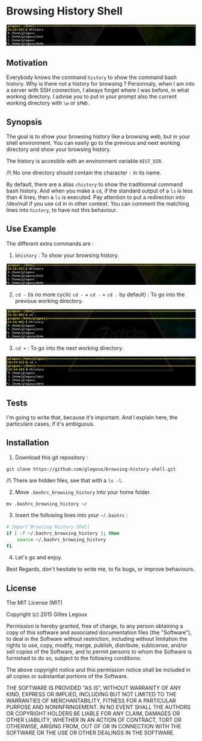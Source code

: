 # Browsing History Shell

![alt text][bhistory]

## Motivation

Everybody knows the command `history` to show the command bash history. Why is there not a history for browsing ? Personnaly, when I am into a server with SSH connection, I always forget where I was before, in what working directory. I advise you to put in your prompt also the current working directory with `\w` or `$PWD`.

## Synopsis

The goal is to show your browsing history like a browsing web, but in your shell environment. You can easily go to the previous and next working directory and show your browsing history. 

The history is accesible with an environment variable `HIST_DIR`.

/!\ No one directory should contain the character `:` in its name.

By default, there are a alias `chistory` to show the traditionnal command bash history. And when you make a `cd`, if the standard output of a `ls` is less than 4 lines, then a `ls` is executed. Pay attention to put a redirection into /dev/null if you use cd in in other context. You can comment the matching lines into `history`, to have not this behaviour.

## Use Example

The different extra commands are :

1) `bhistory` : To show your browsing history.

![alt text][bhistory]

2) `cd -` (is no more cyclic `cd -` + `cd -` = `cd .` by default) : To go into the previous working directory.

![alt text][cdprevious]

3) `cd +` : To go into the next working directory.

![alt text][cdnext]

## Tests

I'm going to write that, because it's important. And I explain here, the particulare cases, if it's ambiguous.

## Installation

1) Download this git repository :

```
git clone https://github.com/glegoux/browsing-history-shell.git
```

/!\ There are hidden files, see that with a `ls -l`.

2) Move `.bashrc_browsing_history` into your home folder.

```
mv .bashrc_browsing_history ~/
```

3) Insert the following lines into your `~/.bashrc` :

```bash
# Import Browsing History Shell
if [ -f ~/.bashrc_browsing_history ]; then
    source ~/.bashrc_browsing_history
fi
```

4) Let's go and enjoy.

Best Regards, don't hesitate to write me, to fix bugs, or improve behaviours.

## License 

The MIT License (MIT)

Copyright (c) 2015 Gilles Legoux

Permission is hereby granted, free of charge, to any person obtaining a copy
of this software and associated documentation files (the "Software"), to deal
in the Software without restriction, including without limitation the rights
to use, copy, modify, merge, publish, distribute, sublicense, and/or sell
copies of the Software, and to permit persons to whom the Software is
furnished to do so, subject to the following conditions:

The above copyright notice and this permission notice shall be included in all
copies or substantial portions of the Software.

THE SOFTWARE IS PROVIDED "AS IS", WITHOUT WARRANTY OF ANY KIND, EXPRESS OR
IMPLIED, INCLUDING BUT NOT LIMITED TO THE WARRANTIES OF MERCHANTABILITY,
FITNESS FOR A PARTICULAR PURPOSE AND NONINFRINGEMENT. IN NO EVENT SHALL THE
AUTHORS OR COPYRIGHT HOLDERS BE LIABLE FOR ANY CLAIM, DAMAGES OR OTHER
LIABILITY, WHETHER IN AN ACTION OF CONTRACT, TORT OR OTHERWISE, ARISING FROM,
OUT OF OR IN CONNECTION WITH THE SOFTWARE OR THE USE OR OTHER DEALINGS IN THE
SOFTWARE.

[bhistory]: https://github.com/glegoux/browsing-history-shell/blob/master/bhistory.png "Browsing history"
[cdprevious]: https://github.com/glegoux/browsing-history-shell/blob/master/cdprevious.png "Browsing history"
[cdnext]: https://github.com/glegoux/browsing-history-shell/blob/master/cdnext.png "Browsing history"
